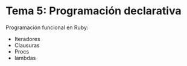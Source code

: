 
# Tema 5: Programación declarativa

Programación funcional en Ruby:

* Iteradores
* Clausuras 
* Procs
* lambdas
